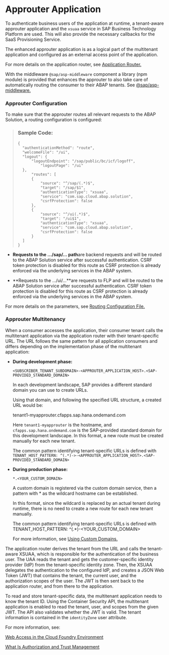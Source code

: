 <!-- loio2dc72581211842b2a0a3e16d1cecd9c6 -->

# Approuter Application



To authenticate business users of the application at runtime, a tenant-aware approuter application and the `xsuaa` service in SAP Business Technology Platform are used. This will also provide the necessary callbacks for the SaaS Provisioning Service.

The enhanced approuter application is as a logical part of the multitenant application and configured as an external access point of the application.

For more details on the application router, see [Application Router.](https://help.sap.com/docs/BTP/65de2977205c403bbc107264b8eccf4b/01c5f9ba7d6847aaaf069d153b981b51.html)

With the middleware `@sap/asp-middleware` component a library \(npm module\) is provided that enhances the approuter to also take care of automatically routing the consumer to their ABAP tenants. See [@sap/asp-middleware.](https://www.npmjs.com/package/@sap/asp-middleware) 



### Approuter Configuration

To make sure that the approuter routes all relevant requests to the ABAP Solution, a routing configuration is configured:

> ### Sample Code:  
> ```
> {
> 	"authenticationMethod": "route",
> 	"welcomeFile": "/ui",
> 	"logout": {
> 		"logoutEndpoint": "/sap/public/bc/icf/logoff",
>     		"logoutPage": "/ui"
> 	},
>   	"routes": [
> 		{
> 			"source": "^/sap/(.*)$",
> 			"target": "/sap/$1",
> 			"authenticationType": "xsuaa",
> 			"service": "com.sap.cloud.abap.solution",
> 			"csrfProtection": false
> 		},
> 		{
> 			"source": "^/ui(.*)$",
> 			"target": "/ui$1",
> 			"authenticationType": "xsuaa",
> 			"service": "com.sap.cloud.abap.solution",
> 			"csrfProtection": false
> 		}
> 	]
> }
> 
> ```

-   **Requests to the …/sap/… path**are backend requests and will be routed to the ABAP Solution service after successful authentication. CSRF token protection is disabled for this route as CSRF protection is already enforced via the underlying services in the ABAP system.

-   **Requests to the …/ui/…**are requests to FLP and will be routed to the ABAP Solution service after successful authentication. CSRF token protection is disabled for this route as CSRF protection is already enforced via the underlying services in the ABAP system.


For more details on the parameters, see [Routing Configuration File.](https://help.sap.com/docs/BTP/65de2977205c403bbc107264b8eccf4b/c103fb414988447ead2023f768096dcc.html)



### Approuter Multitenancy

When a consumer accesses the application, their consumer tenant calls the multitenant application via the application router with their tenant-specific URL. The URL follows the same pattern for all application consumers and differs depending on the implementation phase of the multitenant application:

-   **During development phase:**

    `<SUBSCRIBER_TENANT_SUBDOMAIN>-<APPROUTER_APPLICATION_HOST>.<SAP-PROVIDED_STANDARD_DOMAIN>`

    In each development landscape, SAP provides a different standard domain you can use to create URLs.

    Using that domain, and following the specified URL structure, a created URL would be:

    tenant1-myapprouter.cfapps.sap.hana.ondemand.com

    Here `tenant1-myapprouter` is the hostname, and `cfapps.sap.hana.ondemand.com` is the SAP-provided standard domain for this development landscape. In this format, a new route must be created manually for each new tenant.

    The common pattern identifying tenant-specific URLs is defined with `TENANT_HOST_PATTERN: ^(.*)->-<APPROUTER_APPLICATION_HOST>.<SAP-PROVIDED_STANDARD_DOMAIN>`

-   **During production phase:**

    `*.<YOUR_CUSTOM_DOMAIN>`

    A custom domain is registered via the custom domain service, then a pattern with \* as the wildcard hostname can be established.

    In this format, since the wildcard is replaced by an actual tenant during runtime, there is no need to create a new route for each new tenant manually.

    The common pattern identifying tenant-specific URLs is defined with TENANT\_HOST\_PATTERN: ^\(.\*\)-<YOUR\_CUSTOM\_DOMAIN\>

    For more information, see [Using Custom Domains.](https://help.sap.com/docs/BTP/65de2977205c403bbc107264b8eccf4b/2291aea5e22440f7a161bdeb9c16b664.html)


The application router derives the tenant from the URL and calls the tenant-aware XSUAA, which is responsible for the authentication of the business user. The UAA reads the tenant and gets the customer-specific identity provider \(IdP\) from the tenant-specific identity zone. Then, the XSUAA delegates the authentication to the configured IdP, and creates a JSON Web Token \(JWT\) that contains the tenant, the current user, and the authorization scopes of the user. The JWT is then sent back to the application router, and from there to the application.

To read and store tenant-specific data, the multitenant application needs to know the tenant ID. Using the Container Security API, the multitenant application is enabled to read the tenant, user, and scopes from the given JWT. The API also validates whether the JWT is valid. The tenant information is contained in the `identityZone` user attribute.

For more information, see:

[Web Access in the Cloud Foundry Environment](https://help.sap.com/docs/BTP/65de2977205c403bbc107264b8eccf4b/70a62d12cf91493cb9d1ec3c04d19ff9.html)

[What Is Authorization and Trust Management](https://help.sap.com/docs/BTP/65de2977205c403bbc107264b8eccf4b/649961f8d4ad463daca33b3a20deba4c.html)

